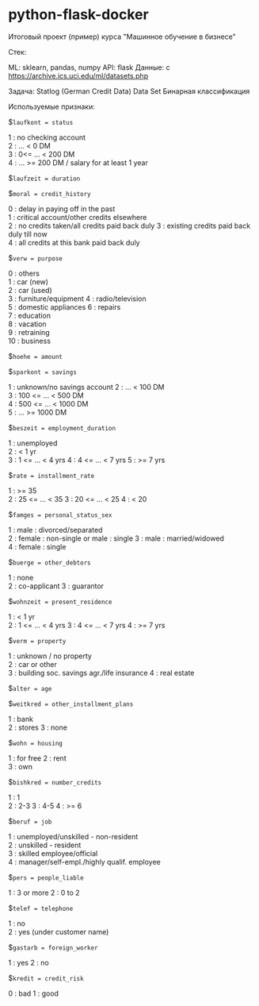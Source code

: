# python-flask-docker
Итоговый проект (пример) курса "Машинное обучение в бизнесе"

Стек:

ML: sklearn, pandas, numpy
API: flask
Данные: с https://archive.ics.uci.edu/ml/datasets.php

Задача: Statlog (German Credit Data) Data Set Бинарная классификация

Используемые признаки:

$`laufkont = status`
                                               
 1 : no checking account                       
 2 : ... < 0 DM                                
 3 : 0<= ... < 200 DM                          
 4 : ... >= 200 DM / salary for at least 1 year

$`laufzeit = duration`
     

$`moral = credit_history`
                                                
 0 : delay in paying off in the past            
 1 : critical account/other credits elsewhere   
 2 : no credits taken/all credits paid back duly
 3 : existing credits paid back duly till now   
 4 : all credits at this bank paid back duly    

$`verw = purpose`
                        
 0 : others             
 1 : car (new)          
 2 : car (used)         
 3 : furniture/equipment
 4 : radio/television   
 5 : domestic appliances
 6 : repairs            
 7 : education          
 8 : vacation           
 9 : retraining         
 10 : business          

$`hoehe = amount`
     

$`sparkont = savings`
                               
 1 : unknown/no savings account
 2 : ... <  100 DM             
 3 : 100 <= ... <  500 DM      
 4 : 500 <= ... < 1000 DM      
 5 : ... >= 1000 DM            

$`beszeit = employment_duration`
                     
 1 : unemployed      
 2 : < 1 yr          
 3 : 1 <= ... < 4 yrs
 4 : 4 <= ... < 7 yrs
 5 : >= 7 yrs        

$`rate = installment_rate`
                   
 1 : >= 35         
 2 : 25 <= ... < 35
 3 : 20 <= ... < 25
 4 : < 20          

$`famges = personal_status_sex`
                                         
 1 : male : divorced/separated           
 2 : female : non-single or male : single
 3 : male : married/widowed              
 4 : female : single                     

$`buerge = other_debtors`
                 
 1 : none        
 2 : co-applicant
 3 : guarantor   

$`wohnzeit = present_residence`
                     
 1 : < 1 yr          
 2 : 1 <= ... < 4 yrs
 3 : 4 <= ... < 7 yrs
 4 : >= 7 yrs        

$`verm = property`
                                              
 1 : unknown / no property                    
 2 : car or other                             
 3 : building soc. savings agr./life insurance
 4 : real estate                              

$`alter = age`
     

$`weitkred = other_installment_plans`
           
 1 : bank  
 2 : stores
 3 : none  

$`wohn = housing`
             
 1 : for free
 2 : rent    
 3 : own     

$`bishkred = number_credits`
         
 1 : 1   
 2 : 2-3 
 3 : 4-5 
 4 : >= 6

$`beruf = job`
                                               
 1 : unemployed/unskilled - non-resident       
 2 : unskilled - resident                      
 3 : skilled employee/official                 
 4 : manager/self-empl./highly qualif. employee

$`pers = people_liable`
              
 1 : 3 or more
 2 : 0 to 2   

$`telef = telephone`
                              
 1 : no                       
 2 : yes (under customer name)

$`gastarb = foreign_worker`
        
 1 : yes
 2 : no 

$`kredit = credit_risk`
         
 0 : bad 
 1 : good
